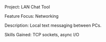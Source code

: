 Project: LAN Chat Tool 

Feature Focus: Networking

Description: Local text messaging between PCs. 

Skills Gained: TCP sockets, async I/O 